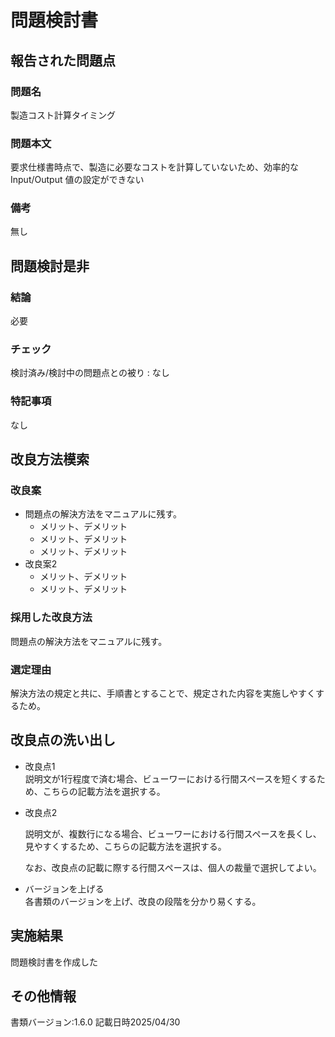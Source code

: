 # 問題検討書

## 報告された問題点
### 問題名
製造コスト計算タイミング

### 問題本文
要求仕様書時点で、製造に必要なコストを計算していないため、効率的な Input/Output 値の設定ができない

### 備考
無し

## 問題検討是非
### 結論
必要
### チェック
検討済み/検討中の問題点との被り : なし
### 特記事項
なし

## 改良方法模索
### 改良案
- 問題点の解決方法をマニュアルに残す。
    - メリット、デメリット
    - メリット、デメリット
    - メリット、デメリット
- 改良案2
    - メリット、デメリット
    - メリット、デメリット

### 採用した改良方法
問題点の解決方法をマニュアルに残す。
### 選定理由
解決方法の規定と共に、手順書とすることで、規定された内容を実施しやすくするため。

## 改良点の洗い出し
- 改良点1  
    説明文が1行程度で済む場合、ビューワーにおける行間スペースを短くするため、こちらの記載方法を選択する。

- 改良点2

    説明文が、複数行になる場合、ビューワーにおける行間スペースを長くし、見やすくするため、こちらの記載方法を選択する。

    なお、改良点の記載に際する行間スペースは、個人の裁量で選択してよい。

- バージョンを上げる  
    各書類のバージョンを上げ、改良の段階を分かり易くする。

## 実施結果
問題検討書を作成した

## その他情報
書類バージョン:1.6.0
記載日時2025/04/30
